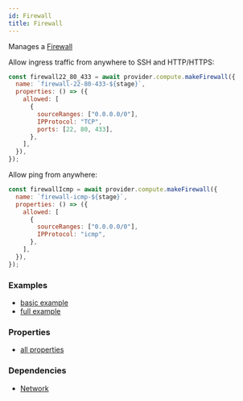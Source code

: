 ```yaml
---
id: Firewall
title: Firewall
---
```


Manages a [Firewall](https://cloud.google.com/vpc/docs/firewalls)

Allow ingress traffic from anywhere to SSH and HTTP/HTTPS:

```js
const firewall22_80_433 = await provider.compute.makeFirewall({
  name: `firewall-22-80-433-${stage}`,
  properties: () => ({
    allowed: [
      {
        sourceRanges: ["0.0.0.0/0"],
        IPProtocol: "TCP",
        ports: [22, 80, 433],
      },
    ],
  }),
});
```

Allow ping from anywhere:

```js
const firewallIcmp = await provider.compute.makeFirewall({
  name: `firewall-icmp-${stage}`,
  properties: () => ({
    allowed: [
      {
        sourceRanges: ["0.0.0.0/0"],
        IPProtocol: "icmp",
      },
    ],
  }),
});
```

### Examples

- [basic example](https://github.com/grucloud/grucloud/blob/main/examples/google/vm/iac.js)
- [full example](https://github.com/grucloud/grucloud/blob/main/examples/google/vm-network/iac.js)

### Properties

- [all properties](https://cloud.google.com/compute/docs/reference/rest/v1/firewalls/insert)

### Dependencies

- [Network](./Network)
